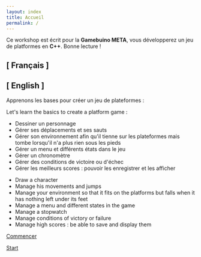 ```yaml
---
layout: index
title: Accueil
permalink: /
---
```


<div class="container home" >
	<div class="row" >
		<div class="col-sm-12" >
			<p>
				Ce workshop est écrit pour la <strong class="text-1" >Gamebuino META</strong>, vous développerez un jeu de platformes en <strong class="text-1" >C++</strong>. Bonne lecture !
			</p>
		</div>
	</div>
	<div class="row" >
		<div class="col-sm-6" >
			<h2>[ Français ]</h2>
		</div>
		<div class="col-sm-6" >
			<h2>[ English ]</h2>
		</div>
	</div>
	<div class="row" >
		<div class="col-sm-6" >
			<p>Apprenons les bases pour créer un jeu de plateformes :</p>
		</div>
		<div class="col-sm-6" >
			<p>Let's learn the basics to create a platform game :</p>
		</div>
	</div>
	<div class="row" >
		<div class="col-sm-6" >
			<ul>
				<li>Dessiner un personnage</li>
				<li>Gérer ses déplacements et ses sauts</li>
				<li>Gérer son environnement afin qu'il tienne sur les plateformes mais tombe lorsqu'il n'a plus rien sous les pieds</li>
				<li>Gérer un menu et différents états dans le jeu</li>
				<li>Gérer un chronomètre</li>
				<li>Gérer des conditions de victoire ou d'échec</li>
				<li>Gérer les meilleurs scores : pouvoir les enregistrer et les afficher</li>
			</ul>
		</div>
		<div class="col-sm-6" >
			<ul>
				<li>Draw a character</li>
				<li>Manage his movements and jumps</li>
				<li>Manage your environment so that it fits on the platforms but falls when it has nothing left under its feet</li>
				<li>Manage a menu and different states in the game</li>
				<li>Manage a stopwatch</li>
				<li>Manage conditions of victory or failure</li>
				<li>Manage high scores : be able to save and display them</li>
			</ul>
		</div>
	</div>
	<div class="row" >
		<div class="col-sm-6" >
			<p class="lead" >
				<a href="{{ site.url }}/fr/introduction/" role="button" class="btn btn-secondary" >Commencer</a>
			</p>
		</div>
		<div class="col-sm-6" >
			<p class="lead" >
				<a href="{{ site.url }}/en/introduction/" role="button" class="btn btn-secondary" >Start</a>
			</p>
		</div>
	</div>
</div>
